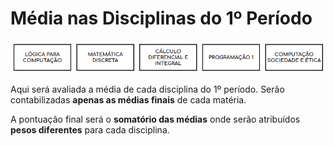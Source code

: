 # Média nas Disciplinas do 1º Período

![Disciplinas](../../img/disciplinas.png)

Aqui será avaliada a média de cada disciplina do 1º período. Serão contabilizadas **apenas as médias finais** de cada matéria.

A pontuação final será o **somatório das médias** onde serão atribuídos **pesos diferentes** para cada disciplina.